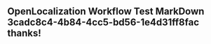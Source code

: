 <properties
ms.topic="hero-topic"
ms.test1="hero-topic"
ms.test2="test"/>

## OpenLocalization Workflow Test MarkDown 3cadc8c4-4b84-4cc5-bd56-1e4d31ff8fac thanks!
